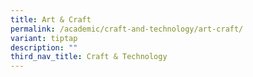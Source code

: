 ```yaml
---
title: Art & Craft
permalink: /academic/craft-and-technology/art-craft/
variant: tiptap
description: ""
third_nav_title: Craft & Technology
---
```

